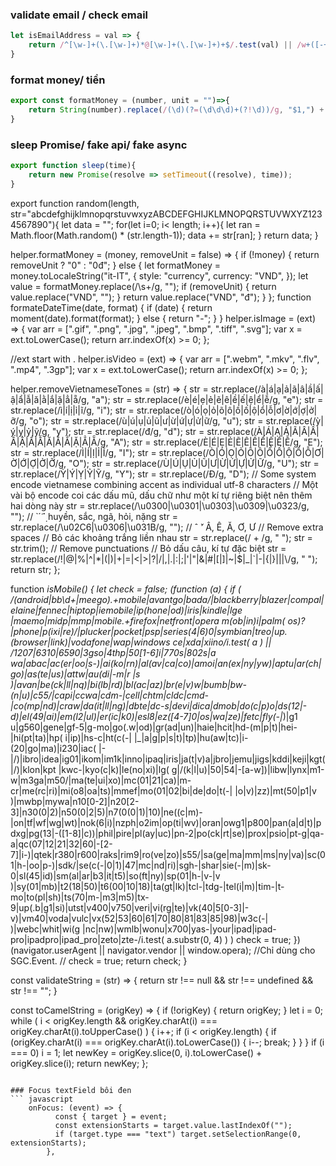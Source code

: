 ### validate email / check email  
```js
let isEmailAddress = val => {  
	return /^[\w-]+(\.[\w-]+)*@[\w-]+(\.[\w-]+)+$/.test(val) || /w+([-+.]w+)*@w+([-.]w+)*.w+([-.]w+)*/.test(val);  
}  
```
### format money/ tiền
```js
export const formatMoney = (number, unit = "")=>{
    return String(number).replace(/(\d)(?=(\d\d\d)+(?!\d))/g, "$1,") + unit; 
}
```
### sleep Promise/ fake api/ fake async
```js
export function sleep(time){
    return new Promise(resolve => setTimeout((resolve), time));
}
```
export function random(length, str="abcdefghijklmnopqrstuvwxyzABCDEFGHIJKLMNOPQRSTUVWXYZ1234567890"){
    let data = "";
    for(let i=0; i< length; i++){
        let ran = Math.floor(Math.random() * (str.length-1));
        data += str[ran];
    }
    return data;
}

helper.formatMoney = (money, removeUnit = false) => {
    if (!money) {
        return removeUnit ? "0" : "0đ";
    } else {
        let formatMoney = money.toLocaleString("it-IT", {
            style: "currency",
            currency: "VND",
        });
        let value = formatMoney.replace(/\s+/g, "");
        if (removeUnit) {
            return value.replace("VND", "");
        }
        return value.replace("VND", "đ");
    }
};
function formateDateTime(date, format) {
    if (date) {
        return moment(date).format(format);
    } else {
        return "-";
    }
}
helper.isImage = (ext) => {
    var arr = [".gif", ".png", ".jpg", ".jpeg", ".bmp", ".tiff", ".svg"];
    var x = ext.toLowerCase();
    return arr.indexOf(x) >= 0;
};

//ext start with .
helper.isVideo = (ext) => {
    var arr = [".webm", ".mkv", ".flv", ".mp4", ".3gp"];
    var x = ext.toLowerCase();
    return arr.indexOf(x) >= 0;
};

helper.removeVietnameseTones = (str) => {
    str = str.replace(/à|á|ạ|ả|ã|â|ầ|ấ|ậ|ẩ|ẫ|ă|ằ|ắ|ặ|ẳ|ẵ/g, "a");
    str = str.replace(/è|é|ẹ|ẻ|ẽ|ê|ề|ế|ệ|ể|ễ/g, "e");
    str = str.replace(/ì|í|ị|ỉ|ĩ/g, "i");
    str = str.replace(/ò|ó|ọ|ỏ|õ|ô|ồ|ố|ộ|ổ|ỗ|ơ|ờ|ớ|ợ|ở|ỡ/g, "o");
    str = str.replace(/ù|ú|ụ|ủ|ũ|ư|ừ|ứ|ự|ử|ữ/g, "u");
    str = str.replace(/ỳ|ý|ỵ|ỷ|ỹ/g, "y");
    str = str.replace(/đ/g, "d");
    str = str.replace(/À|Á|Ạ|Ả|Ã|Â|Ầ|Ấ|Ậ|Ẩ|Ẫ|Ă|Ằ|Ắ|Ặ|Ẳ|Ẵ/g, "A");
    str = str.replace(/È|É|Ẹ|Ẻ|Ẽ|Ê|Ề|Ế|Ệ|Ể|Ễ/g, "E");
    str = str.replace(/Ì|Í|Ị|Ỉ|Ĩ/g, "I");
    str = str.replace(/Ò|Ó|Ọ|Ỏ|Õ|Ô|Ồ|Ố|Ộ|Ổ|Ỗ|Ơ|Ờ|Ớ|Ợ|Ở|Ỡ/g, "O");
    str = str.replace(/Ù|Ú|Ụ|Ủ|Ũ|Ư|Ừ|Ứ|Ự|Ử|Ữ/g, "U");
    str = str.replace(/Ỳ|Ý|Ỵ|Ỷ|Ỹ/g, "Y");
    str = str.replace(/Đ/g, "D");
    // Some system encode vietnamese combining accent as individual utf-8 characters
    // Một vài bộ encode coi các dấu mũ, dấu chữ như một kí tự riêng biệt nên thêm hai dòng này
    str = str.replace(/\u0300|\u0301|\u0303|\u0309|\u0323/g, ""); // ̀ ́ ̃ ̉ ̣  huyền, sắc, ngã, hỏi, nặng
    str = str.replace(/\u02C6|\u0306|\u031B/g, ""); // ˆ ̆ ̛  Â, Ê, Ă, Ơ, Ư
    // Remove extra spaces
    // Bỏ các khoảng trắng liền nhau
    str = str.replace(/ + /g, " ");
    str = str.trim();
    // Remove punctuations
    // Bỏ dấu câu, kí tự đặc biệt
    str = str.replace(/!|@|%|\^|\*|\(|\)|\+|\=|\<|\>|\?|\/|,|\.|\:|\;|\'|\"|\&|\#|\[|\]|~|\$|_|`|-|{|}|\||\\/g, " ");
    return str;
};

function _isMobile() {
    let check = false;
    (function (a) {
        if (
            /(android|bb\d+|meego).+mobile|avantgo|bada\/|blackberry|blazer|compal|elaine|fennec|hiptop|iemobile|ip(hone|od)|iris|kindle|lge |maemo|midp|mmp|mobile.+firefox|netfront|opera m(ob|in)i|palm( os)?|phone|p(ixi|re)\/|plucker|pocket|psp|series(4|6)0|symbian|treo|up\.(browser|link)|vodafone|wap|windows ce|xda|xiino/i.test(
                a
            ) ||
            /1207|6310|6590|3gso|4thp|50[1-6]i|770s|802s|a wa|abac|ac(er|oo|s\-)|ai(ko|rn)|al(av|ca|co)|amoi|an(ex|ny|yw)|aptu|ar(ch|go)|as(te|us)|attw|au(di|\-m|r |s )|avan|be(ck|ll|nq)|bi(lb|rd)|bl(ac|az)|br(e|v)w|bumb|bw\-(n|u)|c55\/|capi|ccwa|cdm\-|cell|chtm|cldc|cmd\-|co(mp|nd)|craw|da(it|ll|ng)|dbte|dc\-s|devi|dica|dmob|do(c|p)o|ds(12|\-d)|el(49|ai)|em(l2|ul)|er(ic|k0)|esl8|ez([4-7]0|os|wa|ze)|fetc|fly(\-|_)|g1 u|g560|gene|gf\-5|g\-mo|go(\.w|od)|gr(ad|un)|haie|hcit|hd\-(m|p|t)|hei\-|hi(pt|ta)|hp( i|ip)|hs\-c|ht(c(\-| |_|a|g|p|s|t)|tp)|hu(aw|tc)|i\-(20|go|ma)|i230|iac( |\-|\/)|ibro|idea|ig01|ikom|im1k|inno|ipaq|iris|ja(t|v)a|jbro|jemu|jigs|kddi|keji|kgt( |\/)|klon|kpt |kwc\-|kyo(c|k)|le(no|xi)|lg( g|\/(k|l|u)|50|54|\-[a-w])|libw|lynx|m1\-w|m3ga|m50\/|ma(te|ui|xo)|mc(01|21|ca)|m\-cr|me(rc|ri)|mi(o8|oa|ts)|mmef|mo(01|02|bi|de|do|t(\-| |o|v)|zz)|mt(50|p1|v )|mwbp|mywa|n10[0-2]|n20[2-3]|n30(0|2)|n50(0|2|5)|n7(0(0|1)|10)|ne((c|m)\-|on|tf|wf|wg|wt)|nok(6|i)|nzph|o2im|op(ti|wv)|oran|owg1|p800|pan(a|d|t)|pdxg|pg(13|\-([1-8]|c))|phil|pire|pl(ay|uc)|pn\-2|po(ck|rt|se)|prox|psio|pt\-g|qa\-a|qc(07|12|21|32|60|\-[2-7]|i\-)|qtek|r380|r600|raks|rim9|ro(ve|zo)|s55\/|sa(ge|ma|mm|ms|ny|va)|sc(01|h\-|oo|p\-)|sdk\/|se(c(\-|0|1)|47|mc|nd|ri)|sgh\-|shar|sie(\-|m)|sk\-0|sl(45|id)|sm(al|ar|b3|it|t5)|so(ft|ny)|sp(01|h\-|v\-|v )|sy(01|mb)|t2(18|50)|t6(00|10|18)|ta(gt|lk)|tcl\-|tdg\-|tel(i|m)|tim\-|t\-mo|to(pl|sh)|ts(70|m\-|m3|m5)|tx\-9|up(\.b|g1|si)|utst|v400|v750|veri|vi(rg|te)|vk(40|5[0-3]|\-v)|vm40|voda|vulc|vx(52|53|60|61|70|80|81|83|85|98)|w3c(\-| )|webc|whit|wi(g |nc|nw)|wmlb|wonu|x700|yas\-|your|ipad|ipad-pro|ipadpro|ipad_pro|zeto|zte\-/i.test(
                a.substr(0, 4)
            )
        )
            check = true;
    })(navigator.userAgent || navigator.vendor || window.opera);
    //Chỉ dùng cho SGC.Event.
    // check = true;
    return check;
}

const validateString = (str) => {
    return str !== null && str !== undefined && str !== "";
}

const toCamelString = (origKey) => {
    if (!origKey) {
        return origKey;
    }
    let i = 0;
    while (
        i < origKey.length &&
        origKey.charAt(i) === origKey.charAt(i).toUpperCase()
    ) {
        i++;
        if (i < origKey.length) {
            if (origKey.charAt(i) === origKey.charAt(i).toLowerCase()) {
                i--;
                break;
            }
        }
    }
    if (i === 0) i = 1;
    let newKey = origKey.slice(0, i).toLowerCase() + origKey.slice(i);
    return newKey;
};
```

### Focus textField bôi đen
``` javascript
	onFocus: (event) => {
	      const { target } = event;
	      const extensionStarts = target.value.lastIndexOf("");
	      if (target.type === "text") target.setSelectionRange(0, extensionStarts);
	    },
```
